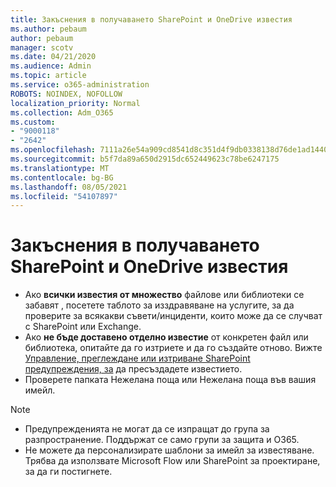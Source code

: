 ```yaml
---
title: Закъснения в получаването SharePoint и OneDrive известия
ms.author: pebaum
author: pebaum
manager: scotv
ms.date: 04/21/2020
ms.audience: Admin
ms.topic: article
ms.service: o365-administration
ROBOTS: NOINDEX, NOFOLLOW
localization_priority: Normal
ms.collection: Adm_O365
ms.custom:
- "9000118"
- "2642"
ms.openlocfilehash: 7111a26e54a909cd8541d8c351d4f9db0338138d76de1ad14402b1c86932b79c
ms.sourcegitcommit: b5f7da89a650d2915dc652449623c78be6247175
ms.translationtype: MT
ms.contentlocale: bg-BG
ms.lasthandoff: 08/05/2021
ms.locfileid: "54107897"
---
```

# <a name="delays-in-receiving-sharepoint-and-onedrive-alerts"></a>Закъснения в получаването SharePoint и OneDrive известия

- Ако **всички известия от множество** файлове или библиотеки [](https://portal.office.com/adminportal/home?ref=/servicehealth) се забавят , посетете таблото за изздравяване на услугите, за да проверите за всякакви съвети/инциденти, които може да се случват с SharePoint или Exchange.
- Ако **не бъде доставено отделно известие** от конкретен файл или библиотека, опитайте да го изтриете и да го създайте отново. Вижте [Управление, преглеждане или изтриване SharePoint предупреждения, за](https://support.microsoft.com/office/99dfb19c-9a90-4a8c-aba1-aa8c8afb0de2) да пресъздадете известието.
- Проверете папката Нежелана поща или Нежелана поща във вашия имейл.

> [!NOTE]
> - Предупрежденията не могат да се изпращат до група за разпространение. Поддържат се само групи за защита и O365.
> - Не можете да персонализирате шаблони за имейл за известяване. Трябва да използвате Microsoft Flow или SharePoint за проектиране, за да ги постигнете.
